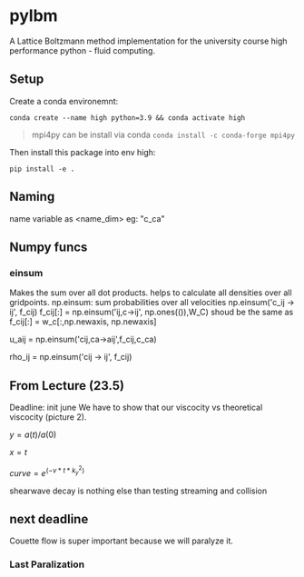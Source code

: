 # pylbm
A Lattice Boltzmann method implementation for the university course high performance python - fluid computing.

## Setup
Create a conda environemnt:

```conda create --name high python=3.9 && conda activate high```

>  mpi4py can be install via conda `conda install -c conda-forge mpi4py`

Then install this package into env high:

```pip install -e .```

## Naming
name variable as <name_dim>
eg: "c_ca"

## Numpy funcs

### einsum
Makes the sum over all dot products.
helps to calculate all densities over all gridpoints.
np.einsum: sum probabilities over all velocities
np.einsum('c_ij -> ij', f_cij)
f_cij[:] = np.einsum('ij,c->ij', np.ones(()),W_C)
shoud be the same as
f_cij[:] = w_c[:,np.newaxis, np.newaxis]

u_aij = np.einsum('cij,ca->aij',f_cij,c_ca)

rho_ij = np.einsum('cij -> ij', f_cij)

## From Lecture (23.5)
Deadline: init june
We have to show that our viscocity vs theoretical viscocity (picture 2).

$y=a(t)/a(0)$

$x= t$

$curve = e^(-v*t*k_y ^2)$

shearwave decay is nothing else than testing streaming and collision

## next deadline
Couette flow is super important because we will paralyze it.

### Last Paralization